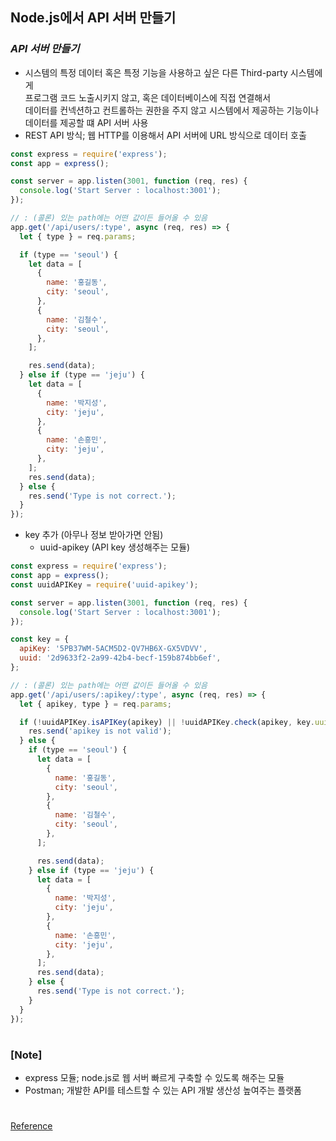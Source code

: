 ## Node.js에서 API 서버 만들기

### _API 서버 만들기_

- 시스템의 특정 데이터 혹은 특정 기능을 사용하고 싶은 다른 Third-party 시스템에게 <br/>
  프로그램 코드 노출시키지 않고, 혹은 데이터베이스에 직접 연결해서 <br/>
  데이터를 컨넥션하고 컨트롤하는 권한을 주지 않고 시스템에서 제공하는 기능이나 <br/>
  데이터를 제공할 떄 API 서버 사용
- REST API 방식; 웹 HTTP를 이용해서 API 서버에 URL 방식으로 데이터 호출

```js
const express = require('express');
const app = express();

const server = app.listen(3001, function (req, res) {
  console.log('Start Server : localhost:3001');
});

// : (콜론) 있는 path에는 어떤 값이든 들어올 수 있음
app.get('/api/users/:type', async (req, res) => {
  let { type } = req.params;

  if (type == 'seoul') {
    let data = [
      {
        name: '홍길동',
        city: 'seoul',
      },
      {
        name: '김철수',
        city: 'seoul',
      },
    ];

    res.send(data);
  } else if (type == 'jeju') {
    let data = [
      {
        name: '박지성',
        city: 'jeju',
      },
      {
        name: '손흥민',
        city: 'jeju',
      },
    ];
    res.send(data);
  } else {
    res.send('Type is not correct.');
  }
});
```

- key 추가 (아무나 정보 받아가면 안됨)
  - uuid-apikey (API key 생성해주는 모듈)

```js
const express = require('express');
const app = express();
const uuidAPIKey = require('uuid-apikey');

const server = app.listen(3001, function (req, res) {
  console.log('Start Server : localhost:3001');
});

const key = {
  apiKey: '5PB37WM-5ACM5D2-QV7HB6X-GX5VDVV',
  uuid: '2d9633f2-2a99-42b4-becf-159b874bb6ef',
};

// : (콜론) 있는 path에는 어떤 값이든 들어올 수 있음
app.get('/api/users/:apikey/:type', async (req, res) => {
  let { apikey, type } = req.params;

  if (!uuidAPIKey.isAPIKey(apikey) || !uuidAPIKey.check(apikey, key.uuid)) {
    res.send('apikey is not valid');
  } else {
    if (type == 'seoul') {
      let data = [
        {
          name: '홍길동',
          city: 'seoul',
        },
        {
          name: '김철수',
          city: 'seoul',
        },
      ];

      res.send(data);
    } else if (type == 'jeju') {
      let data = [
        {
          name: '박지성',
          city: 'jeju',
        },
        {
          name: '손흥민',
          city: 'jeju',
        },
      ];
      res.send(data);
    } else {
      res.send('Type is not correct.');
    }
  }
});
```

#

### [Note]

- express 모듈; node.js로 웹 서버 빠르게 구축할 수 있도록 해주는 모듈
- Postman; 개발한 API를 테스트할 수 있는 API 개발 생산성 높여주는 플랫폼

#

[Reference](https://www.youtube.com/watch?v=8XpVJaEWesM)
